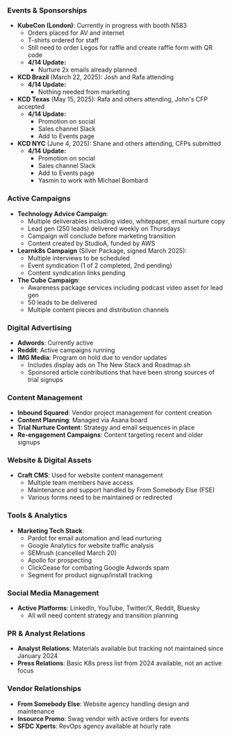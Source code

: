### Events & Sponsorships
- **KubeCon (London)**: Currently in progress with booth N583
    - Orders placed for AV and internet
    - T-shirts ordered for staff
    - Still need to order Legos for raffle and create raffle form with QR code
    - **4/14 Update:** 
	    - Nurture 2x emails already planned 
- **KCD Brazil** (March 22, 2025): Josh and Rafa attending
	- **4/14 Update:** 
		- Nothing needed from marketing
- **KCD Texas** (May 15, 2025): Rafa and others attending, John's CFP accepted
	- **4/14 Update:** 
		- Promotion on social 
		- Sales channel Slack
		- Add to Events page
- **KCD NYC** (June 4, 2025): Shane and others attending, CFPs submitted
	- **4/14 Update:** 
		- Promotion on social 
		- Sales channel Slack
		- Add to Events page
		- Yasmin to work with Michael Bombard

### Active Campaigns
- **Technology Advice Campaign**:
    - Multiple deliverables including video, whitepaper, email nurture copy
    - Lead gen (250 leads) delivered weekly on Thursdays
    - Campaign will conclude before marketing transition
    - Content created by StudioA, funded by AWS
- **Learnk8s Campaign** (Silver Package, signed March 2025):
    - Multiple interviews to be scheduled
    - Event syndication (1 of 2 completed, 2nd pending)
    - Content syndication links pending
- **The Cube Campaign**:
    - Awareness package services including podcast video asset for lead gen
    - 50 leads to be delivered
    - Multiple content pieces and distribution channels

### Digital Advertising
- **Adwords**: Currently active
- **Reddit**: Active campaigns running
- **IMG Media**: Program on hold due to vendor updates
    - Includes display ads on The New Stack and Roadmap.sh
    - Sponsored article contributions that have been strong sources of trial signups
### Content Management
- **Inbound Squared**: Vendor project management for content creation
- **Content Planning**: Managed via Asana board
- **Trial Nurture Content**: Strategy and email sequences in place
- **Re-engagement Campaigns**: Content targeting recent and older signups

### Website & Digital Assets
- **Craft CMS**: Used for website content management
    - Multiple team members have access
    - Maintenance and support handled by From Somebody Else (FSE)
    - Various forms need to be maintained or redirected

### Tools & Analytics
- **Marketing Tech Stack**:
    - Pardot for email automation and lead nurturing
    - Google Analytics for website traffic analysis
    - SEMrush (cancelled March 20)
    - Apollo for prospecting
    - ClickCease for combating Google Adwords spam
    - Segment for product signup/install tracking

### Social Media Management
- **Active Platforms**: LinkedIn, YouTube, Twitter/X, Reddit, Bluesky
    - All will need content strategy and transition planning

### PR & Analyst Relations
- **Analyst Relations**: Materials available but tracking not maintained since January 2024
- **Press Relations**: Basic K8s press list from 2024 available, not an active focus

### Vendor Relationships
- **From Somebody Else**: Website agency handling design and maintenance
- **Insource Promo**: Swag vendor with active orders for events
- **SFDC Xperts**: RevOps agency available at hourly rate
